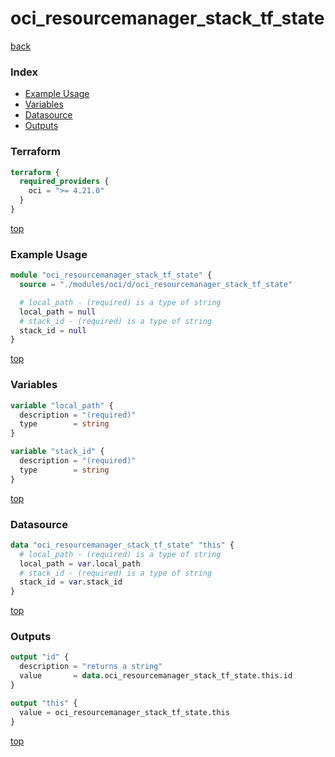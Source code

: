 # oci_resourcemanager_stack_tf_state

[back](../oci.md)

### Index

- [Example Usage](#example-usage)
- [Variables](#variables)
- [Datasource](#datasource)
- [Outputs](#outputs)

### Terraform

```terraform
terraform {
  required_providers {
    oci = ">= 4.21.0"
  }
}
```

[top](#index)

### Example Usage

```terraform
module "oci_resourcemanager_stack_tf_state" {
  source = "./modules/oci/d/oci_resourcemanager_stack_tf_state"

  # local_path - (required) is a type of string
  local_path = null
  # stack_id - (required) is a type of string
  stack_id = null
}
```

[top](#index)

### Variables

```terraform
variable "local_path" {
  description = "(required)"
  type        = string
}

variable "stack_id" {
  description = "(required)"
  type        = string
}
```

[top](#index)

### Datasource

```terraform
data "oci_resourcemanager_stack_tf_state" "this" {
  # local_path - (required) is a type of string
  local_path = var.local_path
  # stack_id - (required) is a type of string
  stack_id = var.stack_id
}
```

[top](#index)

### Outputs

```terraform
output "id" {
  description = "returns a string"
  value       = data.oci_resourcemanager_stack_tf_state.this.id
}

output "this" {
  value = oci_resourcemanager_stack_tf_state.this
}
```

[top](#index)